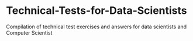 # Technical-Tests-for-Data-Scientists
Compilation of technical test exercises and answers for data scientists and Computer Scientist
